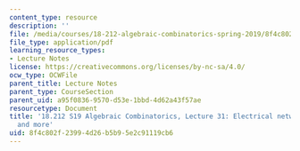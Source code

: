 ```yaml
---
content_type: resource
description: ''
file: /media/courses/18-212-algebraic-combinatorics-spring-2019/8f4c802f23994d26b5b95e2c91119cb6_MIT18_212S19_lec31.pdf
file_type: application/pdf
learning_resource_types:
- Lecture Notes
license: https://creativecommons.org/licenses/by-nc-sa/4.0/
ocw_type: OCWFile
parent_title: Lecture Notes
parent_type: CourseSection
parent_uid: a95f0836-9570-d53e-1bbd-4d62a43f57ae
resourcetype: Document
title: '18.212 S19 Algebraic Combinatorics, Lecture 31: Electrical networks (cont.)
  and more'
uid: 8f4c802f-2399-4d26-b5b9-5e2c91119cb6
---
```

